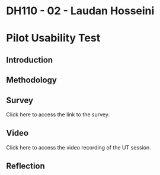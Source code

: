 # DH110 - 02 - Laudan Hosseini
# Pilot Usability Test 
## Introduction 
## Methodology 
## Survey 
Click here to access the link to the survey. 
## Video 
Click here to access the video recording of the UT session.
## Reflection 

